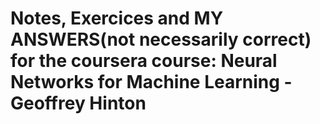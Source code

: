# Notes, Exercices and MY ANSWERS(not necessarily correct) for the coursera course: Neural Networks for Machine Learning - Geoffrey Hinton
